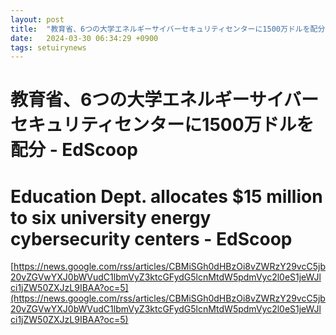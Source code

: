 ```yaml
---
layout: post
title:  "教育省、6つの大学エネルギーサイバーセキュリティセンターに1500万ドルを配分 - EdScoop"
date:   2024-03-30 06:34:29 +0900
tags: setuirynews 
---
```


# 教育省、6つの大学エネルギーサイバーセキュリティセンターに1500万ドルを配分 - EdScoop



# Education Dept. allocates $15 million to six university energy cybersecurity centers - EdScoop

[https://news.google.com/rss/articles/CBMiSGh0dHBzOi8vZWRzY29vcC5jb20vZGVwYXJ0bWVudC1lbmVyZ3ktcGFydG5lcnMtdW5pdmVyc2l0eS1jeWJlci1jZW50ZXJzL9IBAA?oc=5](https://news.google.com/rss/articles/CBMiSGh0dHBzOi8vZWRzY29vcC5jb20vZGVwYXJ0bWVudC1lbmVyZ3ktcGFydG5lcnMtdW5pdmVyc2l0eS1jeWJlci1jZW50ZXJzL9IBAA?oc=5)

